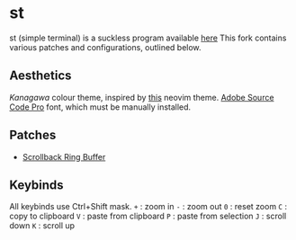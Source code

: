 # st
st (simple terminal) is a suckless program available [here](https://st.suckless.org/)
This fork contains various patches and configurations, outlined below.

## Aesthetics 
_Kanagawa_ colour theme, inspired by [this](https://github.com/rebelot/kanagawa.nvim) neovim theme. 
[Adobe Source Code Pro](https://github.com/adobe-fonts/source-code-pro) font, which must be manually installed.

## Patches
* [Scrollback Ring Buffer](https://st.suckless.org/patches/scrollback/)

## Keybinds 
All keybinds use Ctrl+Shift mask.
`+` : zoom in
`-` : zoom out
`0` : reset zoom
`C` : copy to clipboard
`V` : paste from clipboard
`P` : paste from selection
`J` : scroll down
`K` : scroll up
